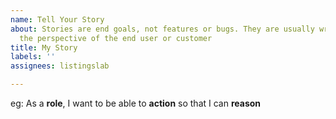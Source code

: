```yaml
---
name: Tell Your Story
about: Stories are end goals, not features or bugs. They are usually written from
  the perspective of the end user or customer
title: My Story
labels: ''
assignees: listingslab

---
```


eg: As a **role**, I want to be able to **action** so that I can **reason**
